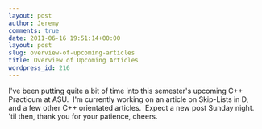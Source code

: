 ```yaml
---
layout: post
author: Jeremy
comments: true
date: 2011-06-16 19:51:14+00:00
layout: post
slug: overview-of-upcoming-articles
title: Overview of Upcoming Articles
wordpress_id: 216
---
```


I've been putting quite a bit of time into this semester's upcoming C++ Practicum at ASU.  I'm currently working on an article on Skip-Lists in D, and a few other C++ orientated articles.  Expect a new post Sunday night. 'til then, thank you for your patience, cheers.
